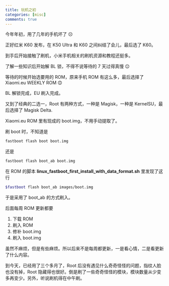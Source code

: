 ```yaml
---
title: 玩机之初
categories: [misc]
comments: true
---
```


今年年初，用了几年的手机坏了 :frowning_face:

正好红米 K60 发布，在 K50 Ultra 和 K60 之间纠结了会儿，最后选了 K60。

到手后开始接触了刷机，小米手机相关的刷机资源和教程还挺多。

了解一些知识后开始解 BL 锁，不得不说等待的 7 天过得真慢 :neutral_face:

等待的时候开始选要用的 ROM，原来手机 ROM 有这么多，最后选择了 Xiaomi.eu WEEKLY ROM :blush:

BL 解锁完成，EU 刷入完成。

又到了经典的二选一，Root 有两种方式，一种是 Magisk，一种是 KernelSU，最后选择了 Magisk Delta.

Xiaomi.eu ROM 里有现成的 boot.img，不用手动提取了。

刷 boot 时，不知道是

```bash
fastboot flash boot boot.img
```

还是

```bash
fastboot flash boot_ab boot.img
```

在 ROM 的脚本 **linux_fastboot_first_install_with_data_format.sh** 里发现了这行

```bash
$fastboot flash boot_ab images/boot.img
```

于是采用了 boot_ab 的方式刷入。

后面每周 ROM 更新都要

1. 下载 ROM
2. 刷入 ROM
3. 修补 boot.img
4. 刷入 boot.img

虽然不麻烦，但是有些麻烦。所以后来不是每周都更新，一是看心情，二是看更新了什么内容。

到今天，已经用了三个多月了，Root 后没有遇见什么奇奇怪怪的问题，指纹人脸也没有掉，Root 隐藏得也很好。倒是刷了一些奇奇怪怪的模块，模块数量从少变多再变少。<span class="spoiler" >另外，听说刷机得在中午刷。</span>


